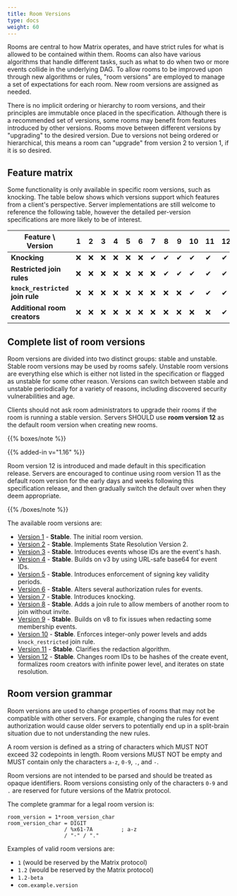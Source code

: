 ```yaml
---
title: Room Versions
type: docs
weight: 60
---
```


Rooms are central to how Matrix operates, and have strict rules for what
is allowed to be contained within them. Rooms can also have various
algorithms that handle different tasks, such as what to do when two or
more events collide in the underlying DAG. To allow rooms to be improved
upon through new algorithms or rules, "room versions" are employed to
manage a set of expectations for each room. New room versions are
assigned as needed.

There is no implicit ordering or hierarchy to room versions, and their
principles are immutable once placed in the specification. Although
there is a recommended set of versions, some rooms may benefit from
features introduced by other versions. Rooms move between different
versions by "upgrading" to the desired version. Due to versions not
being ordered or hierarchical, this means a room can "upgrade" from
version 2 to version 1, if it is so desired.

## Feature matrix

Some functionality is only available in specific room versions, such
as knocking. The table below shows which versions support which features
from a client's perspective. Server implementations are still welcome
to reference the following table, however the detailed per-version
specifications are more likely to be of interest.

<!--
Dev note: When the room version columns get overwhelming, merge versions
1 through 6 as "1 ... 6" or similar given they don't add any features.

Alternatively, consider flipping the column/row organization to be features
up top and versions on the left.
-->

| Feature \ Version | 1 | 2 | 3 | 4 | 5 | 6 | 7 | 8 | 9 | 10 | 11 | 12 |
|-------------------|---|---|---|---|---|---|---|---|---|----|----|----|
| **Knocking**      | ❌ | ❌ | ❌ | ❌ | ❌ | ❌ | ✔ | ✔ | ✔ | ✔ | ✔ | ✔ |
| **Restricted join rules** | ❌ | ❌ | ❌ | ❌ | ❌ | ❌ | ❌ | ✔ | ✔ | ✔ | ✔ | ✔ |
| **`knock_restricted` join rule** | ❌ | ❌ | ❌ | ❌ | ❌ | ❌ | ❌ | ❌ | ❌ | ✔ | ✔ | ✔ |
| **Additional room creators** | ❌ | ❌ | ❌ | ❌ | ❌ | ❌ | ❌ | ❌ | ❌ | ❌ | ❌ | ✔ |

## Complete list of room versions

Room versions are divided into two distinct groups: stable and unstable.
Stable room versions may be used by rooms safely. Unstable room versions
are everything else which is either not listed in the specification or
flagged as unstable for some other reason. Versions can switch between
stable and unstable periodically for a variety of reasons, including
discovered security vulnerabilities and age.

Clients should not ask room administrators to upgrade their rooms if the
room is running a stable version. Servers SHOULD use **room version 12** as
the default room version when creating new rooms.

{{% boxes/note %}}

{{% added-in v="1.16" %}}

Room version 12 is introduced and made default in this specification release.
Servers are encouraged to continue using room version 11 as the default room
version for the early days and weeks following this specification release,
and then gradually switch the default over when they deem appropriate.

<!-- TODO(SCT): Remove this note box in Matrix 1.17 -->

{{% /boxes/note %}}

The available room versions are:

-   [Version 1](/rooms/v1) - **Stable**. The initial room version.
-   [Version 2](/rooms/v2) - **Stable**. Implements State Resolution
    Version 2.
-   [Version 3](/rooms/v3) - **Stable**. Introduces events whose IDs
    are the event's hash.
-   [Version 4](/rooms/v4) - **Stable**. Builds on v3 by using
    URL-safe base64 for event IDs.
-   [Version 5](/rooms/v5) - **Stable**. Introduces enforcement of
    signing key validity periods.
-   [Version 6](/rooms/v6) - **Stable**. Alters several
    authorization rules for events.
-   [Version 7](/rooms/v7) - **Stable**. Introduces knocking.
-   [Version 8](/rooms/v8) - **Stable**. Adds a join rule to allow members
    of another room to join without invite.
-   [Version 9](/rooms/v9) - **Stable**. Builds on v8 to fix issues when
    redacting some membership events.
-   [Version 10](/rooms/v10) - **Stable**. Enforces integer-only power levels
    and adds `knock_restricted` join rule.
-   [Version 11](/rooms/v11) - **Stable**. Clarifies the redaction algorithm.
-   [Version 12](/rooms/v12) - **Stable**. Changes room IDs to be hashes of the
    create event, formalizes room creators with infinite power level, and iterates
    on state resolution.

## Room version grammar

Room versions are used to change properties of rooms that may not be
compatible with other servers. For example, changing the rules for event
authorization would cause older servers to potentially end up in a
split-brain situation due to not understanding the new rules.

A room version is defined as a string of characters which MUST NOT
exceed 32 codepoints in length. Room versions MUST NOT be empty and
MUST contain only the characters `a-z`, `0-9`, `.`, and `-`.

Room versions are not intended to be parsed and should be treated as
opaque identifiers. Room versions consisting only of the characters
`0-9` and `.` are reserved for future versions of the Matrix protocol.

The complete grammar for a legal room version is:

    room_version = 1*room_version_char
    room_version_char = DIGIT
                      / %x61-7A         ; a-z
                      / "-" / "."

Examples of valid room versions are:

-   `1` (would be reserved by the Matrix protocol)
-   `1.2` (would be reserved by the Matrix protocol)
-   `1.2-beta`
-   `com.example.version`

